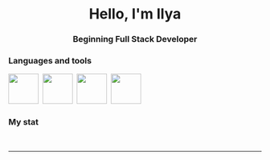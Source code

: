 <div id="header" align="center">
    <h1>Hello, I'm Ilya</h1>
    <h3>Beginning Full Stack Developer</h3>
</div>

### Languages and tools

<img src="https://cdn.jsdelivr.net/gh/devicons/devicon/icons/react/react-original.svg" width="60" height="60"/>&nbsp;
<img src="https://cdn.jsdelivr.net/gh/devicons/devicon/icons/nodejs/nodejs-original.svg" width="60" height="60"/>&nbsp;
<img src="https://cdn.jsdelivr.net/gh/devicons/devicon/icons/javascript/javascript-original.svg" width="60" height="60"/>&nbsp;
<img src="https://cdn.jsdelivr.net/gh/devicons/devicon/icons/git/git-original.svg" width="60" height="60"/>&nbsp;


### My stat

<div id="stat" align="center">
    <img src="https://github-profile-summary-cards.vercel.app/api/cards/profile-details?username=Ilyakor657&theme=github_dark" alt=""/>
    <img src="https://github-profile-summary-cards.vercel.app/api/cards/most-commit-language?username=Ilyakor657&theme=github_dark" alt=""/>
    <img src="https://github-profile-summary-cards.vercel.app/api/cards/stats?username=Ilyakor657&theme=github_dark" alt=""/>
</div>

---
